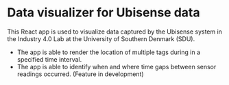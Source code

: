 # Data visualizer for Ubisense data
This React app is used to visualize data captured by the Ubisense system in the Industry 4.0 Lab at the University of Southern Denmark (SDU).

- The app is able to render the location of multiple tags during in a specified time interval.
- The app is able to identify when and where time gaps between sensor readings occurred. (Feature in development)
